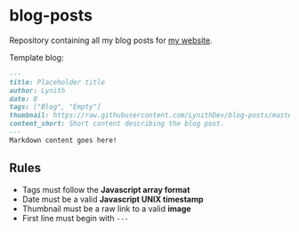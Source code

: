 # blog-posts
Repository containing all my blog posts for [my website](https://lynith.dev/).

Template blog:
```md
---
title: Placeholder title
author: Lynith
date: 0
tags: ["Blog", "Empty"]
thumbnail: https://raw.githubusercontent.com/LynithDev/blog-posts/master/assets/portfolio_screenshot.png
content_short: Short content describing the blog post.
---
Markdown content goes here!
```

## Rules
- Tags must follow the **Javascript array format**
- Date must be a valid **Javascript UNIX timestamp**
- Thumbnail must be a raw link to a valid **image**
- First line must begin with `---`
